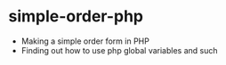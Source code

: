 # simple-order-php

- Making a simple order form in PHP
- Finding out how to use php global variables and such
